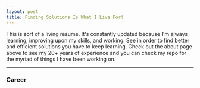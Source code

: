 ```yaml
---
layout: post
title: Finding Solutions Is What I Live For!
---
```


This is sort of a living resume. It's constantly updated because I'm always learning, improving upon my skills, and working.
See in order to find better and efficient solutions you have to keep learning. Check out the about page above to see
my 20+ years of experience and you can check my repo for the myriad of things I have been working on.

-----------------------------------------------------------------
<h3>Career</h3>

